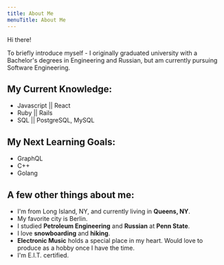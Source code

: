 ```yaml
---
title: About Me
menuTitle: About Me  
---
```


Hi there!

To briefly introduce myself - I originally graduated university with a Bachelor's degrees in Engineering and Russian, but am currently pursuing Software Engineering.

## My Current Knowledge:

* Javascript || React
* Ruby || Rails
* SQL || PostgreSQL, MySQL

## My Next Learning Goals:

* GraphQL
* C++
* Golang

## A few other things about me:

* I'm from Long Island, NY, and currently living in **Queens, NY**.
* My favorite city is Berlin.
* I studied **Petroleum Engineering** and **Russian** at **Penn State**.
* I love **snowboarding** and **hiking**.
* **Electronic Music** holds a special place in my heart. Would love to produce as a hobby once I have the time.
* I'm E.I.T. certified.
